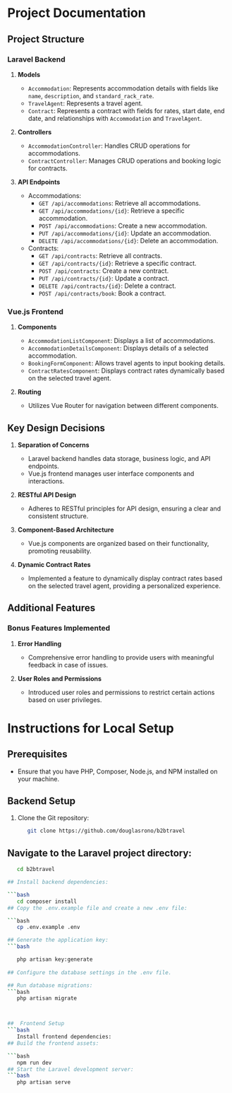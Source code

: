 # Project Documentation

## Project Structure

### Laravel Backend

1. **Models**
   - `Accommodation`: Represents accommodation details with fields like `name`, `description`, and `standard_rack_rate`.
   - `TravelAgent`: Represents a travel agent.
   - `Contract`: Represents a contract with fields for rates, start date, end date, and relationships with `Accommodation` and `TravelAgent`.

2. **Controllers**
   - `AccommodationController`: Handles CRUD operations for accommodations.
   - `ContractController`: Manages CRUD operations and booking logic for contracts.

3. **API Endpoints**
   - Accommodations:
     - `GET /api/accommodations`: Retrieve all accommodations.
     - `GET /api/accommodations/{id}`: Retrieve a specific accommodation.
     - `POST /api/accommodations`: Create a new accommodation.
     - `PUT /api/accommodations/{id}`: Update an accommodation.
     - `DELETE /api/accommodations/{id}`: Delete an accommodation.
   - Contracts:
     - `GET /api/contracts`: Retrieve all contracts.
     - `GET /api/contracts/{id}`: Retrieve a specific contract.
     - `POST /api/contracts`: Create a new contract.
     - `PUT /api/contracts/{id}`: Update a contract.
     - `DELETE /api/contracts/{id}`: Delete a contract.
     - `POST /api/contracts/book`: Book a contract.

### Vue.js Frontend

1. **Components**
   - `AccommodationListComponent`: Displays a list of accommodations.
   - `AccommodationDetailsComponent`: Displays details of a selected accommodation.
   - `BookingFormComponent`: Allows travel agents to input booking details.
   - `ContractRatesComponent`: Displays contract rates dynamically based on the selected travel agent.

2. **Routing**
   - Utilizes Vue Router for navigation between different components.

## Key Design Decisions

1. **Separation of Concerns**
   - Laravel backend handles data storage, business logic, and API endpoints.
   - Vue.js frontend manages user interface components and interactions.

2. **RESTful API Design**
   - Adheres to RESTful principles for API design, ensuring a clear and consistent structure.

3. **Component-Based Architecture**
   - Vue.js components are organized based on their functionality, promoting reusability.

4. **Dynamic Contract Rates**
   - Implemented a feature to dynamically display contract rates based on the selected travel agent, providing a personalized experience.

## Additional Features

### Bonus Features Implemented

1. **Error Handling**
   - Comprehensive error handling to provide users with meaningful feedback in case of issues.

2. **User Roles and Permissions**
   - Introduced user roles and permissions to restrict certain actions based on user privileges.

# Instructions for Local Setup

## Prerequisites

- Ensure that you have PHP, Composer, Node.js, and NPM installed on your machine.

## Backend Setup

1. Clone the Git repository:

   ```bash
      git clone https://github.com/douglasrono/b2btravel

## Navigate to the Laravel project directory:

 ```bash
    cd b2btravel

## Install backend dependencies:

 ```bash
    cd composer install
## Copy the .env.example file and create a new .env file:

 ```bash
    cp .env.example .env

 ## Generate the application key:  
 ```bash

    php artisan key:generate
   
## Configure the database settings in the .env file.

## Run database migrations:
 ```bash
    php artisan migrate



##  Frontend Setup
 ```bash
    Install frontend dependencies:
## Build the frontend assets:

 ```bash
    npm run dev
## Start the Laravel development server:     
 ```bash
    php artisan serve
